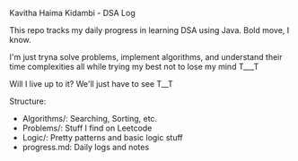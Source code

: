 Kavitha Haima Kidambi - DSA Log

This repo tracks my daily progress in learning DSA using Java. Bold move, I know. 

I'm just tryna solve problems, implement algorithms, and understand their time complexities all while trying my best not to lose my mind T___T

Will I live up to it? We'll just have to see T__T 

Structure:
- Algorithms/: Searching, Sorting, etc.
- Problems/: Stuff I find on Leetcode
- Logic/: Pretty patterns and basic logic stuff
- progress.md: Daily logs and notes







